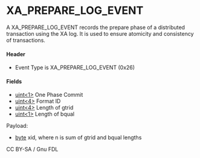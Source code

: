 
# XA_PREPARE_LOG_EVENT

A XA_PREPARE_LOG_EVENT records the prepare phase of a distributed transaction using the XA log. It is used to ensure atomicity and consistency of transactions.


#### Header


* Event Type is XA_PREPARE_LOG_EVENT (0x26)


#### Fields


* [uint<1>](../protocol-data-types.md#fixed-length-integers) One Phase Commit
* [uint<4>](../protocol-data-types.md#fixed-length-integers) Format ID
* [uint<4>](../protocol-data-types.md#fixed-length-integers) Length of gtrid
* [uint<1>](../protocol-data-types.md#fixed-length-integers) Length of bqual


Payload:


* [byte<n>](../protocol-data-types.md#fixed-length-bytes) xid, where n is sum of gtrid and bqual lengths


CC BY-SA / Gnu FDL

